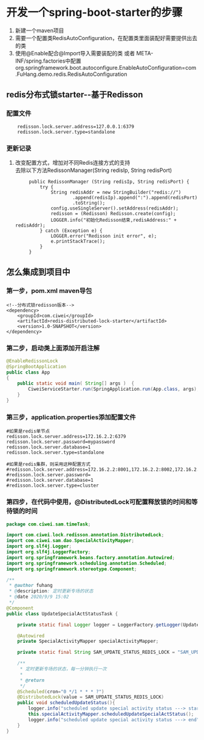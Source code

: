 # 开发一个spring-boot-starter的步骤
1. 新建一个maven项目
2. 需要一个配置类RedisAutoConfiguration，在配置类里面装配好需要提供出去的类
3. 使用@Enable配合@Import导入需要装配的类  或者  META-INF/spring.factories中配置
org.springframework.boot.autoconfigure.EnableAutoConfiguration=com.FuHang.demo.redis.RedisAutoConfiguration

## redis分布式锁starter--基于Redisson
### 配置文件
        redisson.lock.server.address=127.0.0.1:6379
        redisson.lock.server.type=standalone
### 更新记录
1. 改变配置方式，增加对不同Redis连接方式的支持
<br/>去除以下方法RedissonManager(String redisIp, String redisPort)

            public RedissonManager (String redisIp, String redisPort) {
                try {
                    String redisAddr = new StringBuilder("redis://")
                            .append(redisIp).append(":").append(redisPort)
                            .toString();
                    config.useSingleServer().setAddress(redisAddr);
                    redisson = (Redisson) Redisson.create(config);
                    LOGGER.info("初始化Redisson结束,redisAddress:" + redisAddr);
                } catch (Exception e) {
                    LOGGER.error("Redisson init error", e);
                    e.printStackTrace();
                }
            }
## 怎么集成到项目中
### 第一步，pom.xml maven导包
```
<!--分布式锁redisson版本-->
<dependency>
    <groupId>com.ciwei</groupId>
    <artifactId>redis-distributed-lock-starter</artifactId>
    <version>1.0-SNAPSHOT</version>
</dependency>
```
### 第二步，启动类上面添加开启注解
```java
@EnableRedissonLock
@SpringBootApplication
public class App
{
    public static void main( String[] args )  {
        CiweiServiceStarter.run(SpringApplication.run(App.class, args), "sam");
    }
}
```
### 第三步，application.properties添加配置文件
```
#如果是redis单节点
redisson.lock.server.address=172.16.2.2:6379
redisson.lock.server.password=mypassword
redisson.lock.server.database=1
redisson.lock.server.type=standalone

#如果是redis集群，则采用这种配置方式
#redisson.lock.server.address=172.16.2.2:8001,172.16.2.2:8002,172.16.2.2:8003
#redisson.lock.server.password=
#redisson.lock.server.database=1
#redisson.lock.server.type=cluster
```
### 第四步，在代码中使用，@DistributedLock可配置释放锁的时间和等待锁的时间
```java
package com.ciwei.sam.timeTask;

import com.ciwei.lock.redisson.annotation.DistributedLock;
import com.ciwei.sam.dao.SpecialActivityMapper;
import org.slf4j.Logger;
import org.slf4j.LoggerFactory;
import org.springframework.beans.factory.annotation.Autowired;
import org.springframework.scheduling.annotation.Scheduled;
import org.springframework.stereotype.Component;

/**
 * @author fuhang
 * @description: 定时更新专场的状态
 * @date 2020/9/9 15:02
 */
@Component
public class UpdateSpecialActStatusTask {

    private static final Logger logger = LoggerFactory.getLogger(UpdateSpecialActStatusTask.class);

    @Autowired
    private SpecialActivityMapper specialActivityMapper;

    private static final String SAM_UPDATE_STATUS_REDIS_LOCK = "SAM_UPDATE_STATUS_REDIS_LOCK";

    /**
     * 定时更新专场的状态，每一分钟执行一次
     *
     * @return
     */
    @Scheduled(cron="0 */1 * * * ?")
    @DistributedLock(value = SAM_UPDATE_STATUS_REDIS_LOCK)
    public void scheduledUpdateStatus(){
        logger.info("scheduled update special activity status ---> start");
        this.specialActivityMapper.scheduledUpdateSpecialActStatus();
        logger.info("scheduled update special activity status ---> end");
    }
}
```
